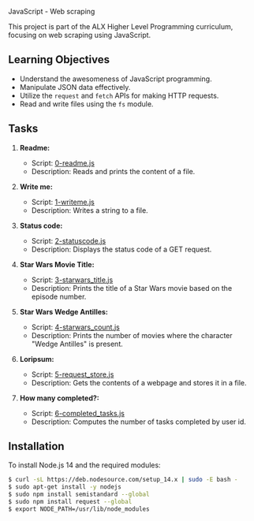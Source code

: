  JavaScript - Web scraping


This project is part of the ALX Higher Level Programming curriculum, focusing on web scraping using JavaScript.

## Learning Objectives

- Understand the awesomeness of JavaScript programming.
- Manipulate JSON data effectively.
- Utilize the `request` and `fetch` APIs for making HTTP requests.
- Read and write files using the `fs` module.

## Tasks

1. **Readme:**
   - Script: [0-readme.js](./0x14-javascript-web_scraping/0-readme.js)
   - Description: Reads and prints the content of a file.

2. **Write me:**
   - Script: [1-writeme.js](./0x14-javascript-web_scraping/1-writeme.js)
   - Description: Writes a string to a file.

3. **Status code:**
   - Script: [2-statuscode.js](./0x14-javascript-web_scraping/2-statuscode.js)
   - Description: Displays the status code of a GET request.

4. **Star Wars Movie Title:**
   - Script: [3-starwars_title.js](./0x14-javascript-web_scraping/3-starwars_title.js)
   - Description: Prints the title of a Star Wars movie based on the episode number.

5. **Star Wars Wedge Antilles:**
   - Script: [4-starwars_count.js](./0x14-javascript-web_scraping/4-starwars_count.js)
   - Description: Prints the number of movies where the character "Wedge Antilles" is present.

6. **Loripsum:**
   - Script: [5-request_store.js](./0x14-javascript-web_scraping/5-request_store.js)
   - Description: Gets the contents of a webpage and stores it in a file.

7. **How many completed?:**
   - Script: [6-completed_tasks.js](./0x14-javascript-web_scraping/6-completed_tasks.js)
   - Description: Computes the number of tasks completed by user id.

## Installation

To install Node.js 14 and the required modules:

```bash
$ curl -sL https://deb.nodesource.com/setup_14.x | sudo -E bash -
$ sudo apt-get install -y nodejs
$ sudo npm install semistandard --global
$ sudo npm install request --global
$ export NODE_PATH=/usr/lib/node_modules
